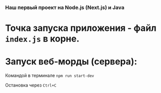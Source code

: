 ### Наш первый проект на Node.js (Next.js) и Java

# Точка запуска приложения - файл `index.js` в корне.

# Запуск веб-морды (сервера):
Командой в терминале ```npm run start-dev``` 

Остановка через `Ctrl+C`
